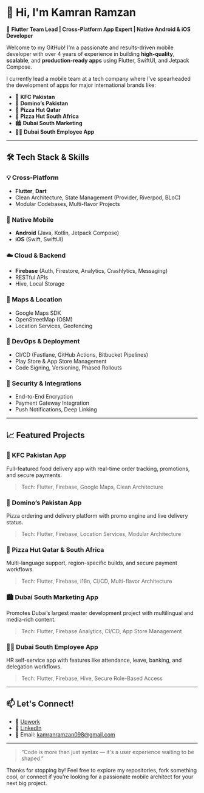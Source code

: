# 👋 Hi, I'm Kamran Ramzan

🚀 **Flutter Team Lead | Cross-Platform App Expert | Native Android & iOS Developer**

Welcome to my GitHub! I'm a passionate and results-driven mobile developer with over 4 years of experience in building **high-quality**, **scalable**, and **production-ready apps** using Flutter, SwiftUI, and Jetpack Compose.

I currently lead a mobile team at a tech company where I’ve spearheaded the development of apps for major international brands like:

- 🍗 **KFC Pakistan**
- 🍕 **Domino’s Pakistan**
- 🍕 **Pizza Hut Qatar**
- 🍕 **Pizza Hut South Africa**
- 🏙️ **Dubai South Marketing**
- 👨‍💼 **Dubai South Employee App**

---

## 🛠️ Tech Stack & Skills

### 💡 Cross-Platform
- **Flutter**, **Dart**
- Clean Architecture, State Management (Provider, Riverpod, BLoC)
- Modular Codebases, Multi-flavor Projects

### 📱 Native Mobile
- **Android** (Java, Kotlin, Jetpack Compose)
- **iOS** (Swift, SwiftUI)

### ☁️ Cloud & Backend
- **Firebase** (Auth, Firestore, Analytics, Crashlytics, Messaging)
- RESTful APIs
- Hive, Local Storage

### 📍 Maps & Location
- Google Maps SDK
- OpenStreetMap (OSM)
- Location Services, Geofencing

### 🚀 DevOps & Deployment
- CI/CD (Fastlane, GitHub Actions, Bitbucket Pipelines)
- Play Store & App Store Management
- Code Signing, Versioning, Phased Rollouts

### 🔐 Security & Integrations
- End-to-End Encryption
- Payment Gateway Integration
- Push Notifications, Deep Linking

---

## 📈 Featured Projects

### 🍗 KFC Pakistan App
Full-featured food delivery app with real-time order tracking, promotions, and secure payments.
> Tech: Flutter, Firebase, Google Maps, Clean Architecture

### 🍕 Domino’s Pakistan App
Pizza ordering and delivery platform with promo engine and live delivery status.
> Tech: Flutter, Firebase, Location Services, Modular Architecture

### 🍕 Pizza Hut Qatar & South Africa
Multi-language support, region-specific builds, and secure payment workflows.
> Tech: Flutter, Firebase, i18n, CI/CD, Multi-flavor Architecture

### 🏙️ Dubai South Marketing App
Promotes Dubai’s largest master development project with multilingual and media-rich content.
> Tech: Flutter, Firebase Analytics, CI/CD, App Store Management

### 👨‍💼 Dubai South Employee App
HR self-service app with features like attendance, leave, banking, and delegation workflows.
> Tech: Flutter, Firebase, Hive, Secure Role-Based Access

---

## 📫 Let's Connect!

- 💼 [Upwork](https://www.upwork.com/freelancers/~0197b6b034035b7f67?mp_source=share)  
- 🔗 [LinkedIn](www.linkedin.com/in/memortal)  
- 📩 Email: kamranramzan098@gmail.com 

---

> “Code is more than just syntax — it's a user experience waiting to be shaped.”

Thanks for stopping by! Feel free to explore my repositories, fork something cool, or connect if you’re looking for a passionate mobile architect for your next big project.

